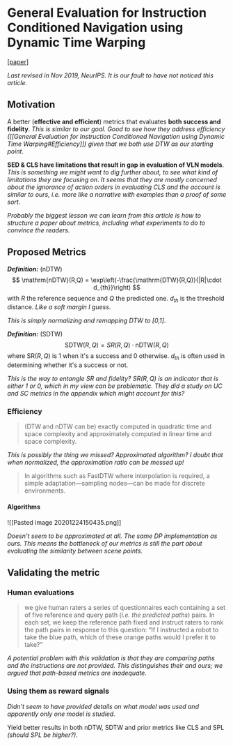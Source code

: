 # General Evaluation for Instruction Conditioned Navigation using Dynamic Time Warping

[\[paper\]](1907.05446.pdf)

*Last revised in Nov 2019, NeurIPS. It is our fault to have not noticed this article.*

## Motivation
A better (**effective and efficient**) metrics that evaluates **both success and fidelity**. 
*This is similar to our goal. Good to see how they address efficiency ([[General Evaluation for Instruction Conditioned Navigation using Dynamic Time Warping#Efficiency]]) given that we both use DTW as our starting point*.

**SED & CLS have limitations that result in gap in evaluation of VLN models**. 
*This is something we might want to dig further about, to see what kind of limitations they are focusing on*.
*It seems that they are mostly concerned about the ignorance of action orders in evaluating CLS and the account is similar to ours, i.e. more like a narrative with examples than a proof of some sort*.

*Probably the biggest lesson we can learn from this article is how to structure a paper about metrics, including what experiments to do to convince the readers.*

## Proposed Metrics

***Definition:*** (nDTW)
$$
\mathrm{nDTW}(R,Q) = \exp\left(-\frac{\mathrm{DTW}(R,Q)}{|R|\cdot d_{th}}\right)
$$
with $R$ the reference sequence and $Q$ the predicted one. $d_{th}$ is the threshold distance. *Like a soft margin I guess*.

*This is simply normalizing and remapping DTW to [0,1]*.

***Definition:*** (SDTW)
$$
\mathrm{SDTW}(R,Q) = SR(R,Q)\cdot \mathrm{nDTW}(R,Q)
$$
where $\mathrm{SR}(R,Q)$ is 1 when it's a success and 0 otherwise. $d_{th}$ is often used in determining whether it's a success or not.

*This is the way to entangle SR and fidelity? $\mathrm{SR}(R,Q)$ is an indicator that is either 1 or 0, which in my view can be problematic.*
*They did a study on UC and SC metrics in the appendix which might account for this?*

### Efficiency

> (DTW and nDTW can be) exactly computed in quadratic time and
space complexity and approximately computed in linear time and space complexity.

*This is possibly the thing we missed? Approximated algorithm? I doubt that when normalized, the approximation ratio can be messed up!*

> In algorithms such as FastDTW where interpolation is required, a simple adaptation—sampling nodes—can be made for discrete environments.

#### Algorithms

![[Pasted image 20201224150435.png]]

*Doesn't seem to be approximated at all. The same DP implementation as ours. This means the bottleneck of our metrics is still the part about evaluating the similarity between scene points.*

## Validating the metric

### Human evaluations

> we give human raters a series of questionnaires each containing a set of five reference and query path (*i.e. the predicted paths*) pairs. In each set, we keep the reference path fixed and instruct raters to rank the path pairs in response to this question: “If I instructed a robot to take the blue path, which of these orange paths would I prefer it to take?"

*A potential problem with this validation is that they are comparing paths and the instructions are not provided. This distinguishes their and ours; we argued that path-based metrics are inadequate*.

### Using them as reward signals

*Didn't seem to have provided details on what model was used and apparently only one model is studied.*

Yield better results in both nDTW, SDTW and prior metrics like CLS and SPL *(should SPL be higher?)*.